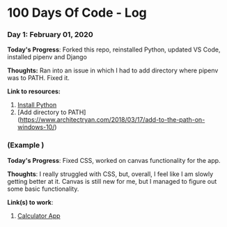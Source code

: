 # 100 Days Of Code - Log

### Day 1: February 01, 2020 

**Today's Progress**: Forked this repo, reinstalled Python, updated VS Code, installed pipenv and Django

**Thoughts:** Ran into an issue in which I had to add directory where pipenv was to PATH. Fixed it.

**Link to resources:** 
1. [Install Python](https://installpython3.com/windows/)
2. [Add directory to PATH] (https://www.architectryan.com/2018/03/17/add-to-the-path-on-windows-10/)







### (Example )

**Today's Progress**: Fixed CSS, worked on canvas functionality for the app.

**Thoughts**: I really struggled with CSS, but, overall, I feel like I am slowly getting better at it. Canvas is still new for me, but I managed to figure out some basic functionality.

**Link(s) to work**: 
1. [Calculator App](http://www.example.com)



